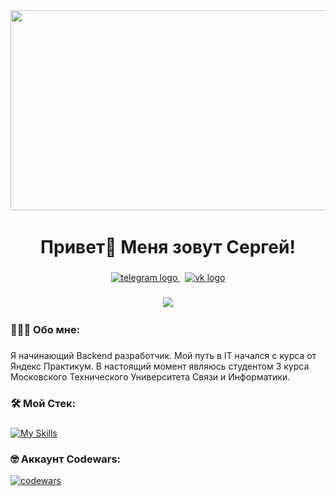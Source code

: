 <div align="center">
  <img height="320" width="600" src="https://i.pinimg.com/originals/50/27/2a/50272a0d34a8666dbe24b03c0544d7ec.gif"  />
</div>

[//]: # (<p align="center">)

[//]: # ( <img width="620" src="includes/github-snake.svg" alt="snake"/>)

[//]: # (</p>)

<h1 align="center">Привет👋 Меня зовут Сергей!</h1>

###

<div align="center">
  <a href="https://t.me/SerdgioTheCreator" target="_blank">
    <img src="https://img.shields.io/badge/Telegram-2CA5E0?style=for-the-badge&logo=telegram&logoColor=white" height="25" alt="telegram logo"  />
  </a>
  &nbsp;
  <a href="https://vk.com/SerdgioTheCreator" target="_blank">
    <img src="https://img.shields.io/badge/Vkontakte-2CA5E0?style=for-the-badge&logo=vk&logoColor=white" height="25" alt="vk logo"  />
  </a>
</div>

###

<div align="center">
  <img src="https://visitor-badge.laobi.icu/badge?page_id=KonovalovSergey.SerdgioTheCreator"  />
</div>

###

<h3 align="left">👨🏻‍💻  Обо мне:</h3>

###

<p align="left">Я начинающий Backend разработчик. Мой путь в IT начался с курса от Яндекс Практикум. В настоящий момент являюсь студентом 3 курса Московского Технического Университета Связи и Информатики.</p>

###

<h3 align="left">🛠 Мой Стек:</h3>

###

[![My Skills](https://skillicons.dev/icons?i=python,django,flask,postgres,docker,nginx,postman,html,githubactions&perline=9)](https://skillicons.dev)

###

<h3 align="left">🤓 Аккаунт Codewars:</h3>

[![codewars](https://www.codewars.com/users/SerdgioTheCreator/badges/large)](https://www.codewars.com/users/SerdgioTheCreator)